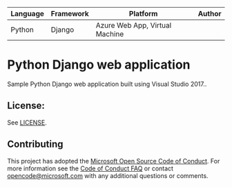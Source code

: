 | Language | Framework | Platform | Author |
| -------- | -------- |--------|--------|
| Python | Django | Azure Web App, Virtual Machine| |


# Python Django web application

Sample Python Django web application built using Visual Studio 2017..

## License:

See [LICENSE](LICENSE).

## Contributing

This project has adopted the [Microsoft Open Source Code of Conduct](http://opensource.microsoft.com/codeofconduct/). For more information see the [Code of Conduct FAQ](http://opensource.microsoft.com/codeofconduct/faq/) or contact [opencode@microsoft.com](mailto:opencode@microsoft.com) with any additional questions or comments.

